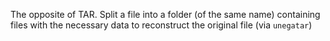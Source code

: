 The opposite of TAR. Split a file into a folder (of the same name) containing files with the necessary data to reconstruct the original file (via `unegatar`)
